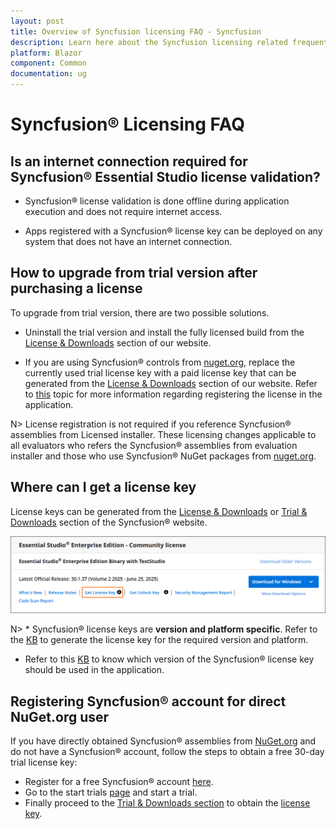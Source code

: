 ```yaml
---
layout: post
title: Overview of Syncfusion licensing FAQ - Syncfusion
description: Learn here about the Syncfusion licensing related frequently asked questions and solutions on license validation in syncfusion Blazor applications.
platform: Blazor
component: Common
documentation: ug
---
```


# Syncfusion&reg; Licensing FAQ

## Is an internet connection required for Syncfusion&reg; Essential Studio license validation?

* Syncfusion&reg; license validation is done offline during application execution and does not require internet access. 

* Apps registered with a Syncfusion&reg; license key can be deployed on any system that does not have an internet connection.

## How to upgrade from trial version after purchasing a license

To upgrade from trial version, there are two possible solutions.

* Uninstall the trial version and install the fully licensed build from the [License & Downloads](https://www.syncfusion.com/account/downloads) section of our website.

* If you are using Syncfusion&reg; controls from [nuget.org](https:/www.nuget.org/packages?q=syncfusion), replace the currently used trial license key with a paid license key that can be generated from the [License & Downloads](https://www.syncfusion.com/account/downloads) section of our website. Refer to [this](https://blazor.syncfusion.com/documentation/getting-started/license-key/how-to-register-in-an-application) topic for more information regarding registering the license in the application.

N> License registration is not required if you reference Syncfusion&reg; assemblies from Licensed installer. These licensing changes applicable to all evaluators who refers the Syncfusion&reg; assemblies from evaluation installer and those who use Syncfusion&reg; NuGet packages from [nuget.org](https://www.nuget.org/).

## Where can I get a license key

License keys can be generated from the [License & Downloads](https://syncfusion.com/account/downloads) or [Trial & Downloads](https://www.syncfusion.com/account/manage-trials/downloads) section of the Syncfusion&reg; website.

![Get Community License Key](images/get-community-license-key.png)

N> * Syncfusion&reg; license keys are **version and platform specific**. Refer to the [KB](https://www.syncfusion.com/kb/8976/how-to-generate-license-key-for-licensed-products) to generate the license key for the required version and platform.
* Refer to this [KB](https://www.syncfusion.com/kb/8951/which-version-syncfusion-license-key-should-i-use-in-my-application) to know which version of the Syncfusion&reg; license key should be used in the application.

## Registering Syncfusion&reg; account for direct NuGet.org user

If you have directly obtained Syncfusion&reg; assemblies from [NuGet.org](http://nuget.org/) and do not have a Syncfusion&reg; account, follow the steps to obtain a free 30-day trial license key:

* Register for a free Syncfusion&reg; account [here](https://www.syncfusion.com/account/register).
* Go to the start trials [page](https://syncfusion.com/account/manage-trials/start-trials) and start a trial.
* Finally proceed to the [Trial & Downloads section](https://www.syncfusion.com/account/manage-trials/downloads) to obtain the [license key](https://blazor.syncfusion.com/documentation/getting-started/license-key/how-to-generate).
